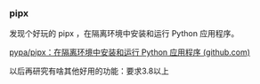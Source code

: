 ### pipx

发现个好玩的 pipx ，在隔离环境中安装和运行 Python 应用程序。

[pypa/pipx：在隔离环境中安装和运行 Python 应用程序 (github.com)](https://github.com/pypa/pipx/)

以后再研究有啥其他好用的功能：要求3.8以上

